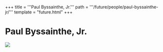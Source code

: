 +++
title = '''Paul Byssainthe, Jr.'''
path = '''/future/people/paul-byssainthe-jr/'''
template = "future.html"
+++

<h1>Paul Byssainthe, Jr.</h1>

<img class="speaker-photo" src="https://custom.cvent.com/C3A4539B19F74ABCB6FCE437F6BC0A74/files/event/910aaf2914d44586a56fbd0b3b2c31c0/55d11b16182d4606b75f712b4c857474.jpg">

